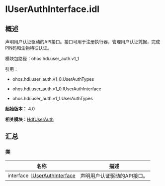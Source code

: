 # IUserAuthInterface.idl


## 概述

声明用户认证驱动的API接口。接口可用于注册执行器，管理用户认证凭据，完成PIN码和生物特征认证。

模块包路径：ohos.hdi.user_auth.v1_1

引用：

- ohos.hdi.user_auth.v1_0.UserAuthTypes

- ohos.hdi.user_auth.v1_0.IUserAuthInterface

- ohos.hdi.user_auth.v1_1.UserAuthTypes

**起始版本：** 4.0

**相关模块：**[HdfUserAuth](_hdf_user_auth_v11.md)


## 汇总


### 类

| 名称 | 描述 | 
| -------- | -------- |
| interface&nbsp;&nbsp;[IUserAuthInterface](interface_i_user_auth_interface_v11.md) | 声明用户认证驱动的API接口。  | 
